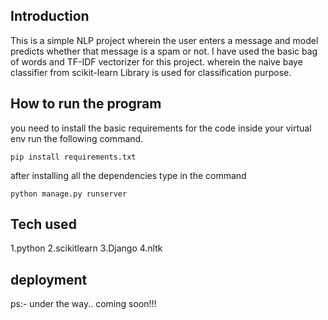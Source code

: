 
## Introduction
This is a simple NLP project wherein the user enters a message and model predicts whether that message is a spam or not. I have used the basic bag of words and TF-IDF vectorizer for this project. wherein the naive baye classifier from scikit-learn Library is used for classification purpose.
## How to run the program
you need to install the basic requirements for the code inside your virtual env run the following command.
```
pip install requirements.txt
```
after installing all the dependencies type in the command
```
python manage.py runserver
```
## Tech used
1.python
2.scikitlearn
3.Django
4.nltk
## deployment
ps:- under the way.. coming soon!!!
